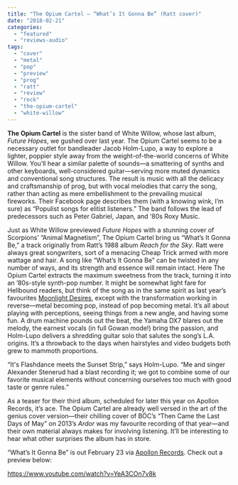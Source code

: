 ```yaml
---
title: "The Opium Cartel – “What’s It Gonna Be” (Ratt cover)"
date: "2018-02-21"
categories: 
  - "featured"
  - "reviews-audio"
tags: 
  - "cover"
  - "metal"
  - "pop"
  - "preview"
  - "prog"
  - "ratt"
  - "review"
  - "rock"
  - "the-opium-cartel"
  - "white-willow"
---
```


**The Opium Cartel** is the sister band of White Willow, whose last album, _Future Hopes_, we gushed over last year. The Opium Cartel seems to be a necessary outlet for bandleader Jacob Holm-Lupo, a way to explore a lighter, poppier style away from the weight-of-the-world concerns of White Willow. You’ll hear a similar palette of sounds—a smattering of synths and other keyboards, well-considered guitar—serving more muted dynamics and conventional song structures. The result is music with all the delicacy and craftsmanship of prog, but with vocal melodies that carry the song, rather than acting as mere embellishment to the prevailing musical fireworks. Their Facebook page describes them (with a knowing wink, I’m sure) as “Populist songs for elitist listeners.” The band follows the lead of predecessors such as Peter Gabriel, Japan, and ‘80s Roxy Music.

Just as White Willow previewed _Future Hopes_ with a stunning cover of Scorpions’ “Animal Magnetism”, The Opium Cartel bring us “What’s It Gonna Be,” a track originally from Ratt’s 1988 album _Reach for the Sky_. Ratt were always great songwriters, sort of a menacing Cheap Trick armed with more wattage and hair. A song like “What’s It Gonna Be” can be twisted in any number of ways, and its strength and essence will remain intact. Here The Opium Cartel extracts the maximum sweetness from the track, turning it into an ’80s-style synth-pop number. It might be somewhat light fare for Hellbound readers, but think of the song as in the same spirit as last year’s favourites [Moonlight Desires](https://moonlightdesires.bandcamp.com/), except with the transformation working in reverse—metal becoming pop, instead of pop becoming metal. It’s all about playing with perceptions, seeing things from a new angle, and having some fun. A drum machine pounds out the beat, the Yamaha DX7 blares out the melody, the earnest vocals (in full Gowan mode!) bring the passion, and Holm-Lupo delivers a shredding guitar solo that salutes the song’s L.A. origins. It’s a throwback to the days when hairstyles and video budgets both grew to mammoth proportions.

“It's Flashdance meets the Sunset Strip,” says Holm-Lupo. “Me and singer Alexander Stenerud had a blast recording it; we got to combine some of our favorite musical elements without concerning ourselves too much with good taste or genre rules.”

As a teaser for their third album, scheduled for later this year on Apollon Records, it’s ace. The Opium Cartel are already well versed in the art of the genius cover version—their chilling cover of BÖC’s “Then Came the Last Days of May” on 2013’s _Ardor_ was my favourite recording of that year—and their own material always makes for involving listening. It’ll be interesting to hear what other surprises the album has in store.

“What’s It Gonna Be” is out February 23 via [Apollon Records](https://www.apollonrecords.no/). Check out a preview below:

https://www.youtube.com/watch?v=YeA3COn7v8k
